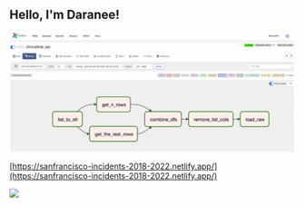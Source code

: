 <h2> Hello, I'm Daranee! </h2> 

[<img src="airflow4.png">](https://github.com/daraneeS/clinicaltrials_sep23)

[https://sanfrancisco-incidents-2018-2022.netlify.app/](https://sanfrancisco-incidents-2018-2022.netlify.app/)

![](sf_map.gif)

